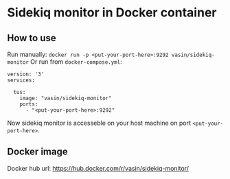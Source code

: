 # Sidekiq monitor in Docker container

## How to use
Run manually: `docker run -p <put-your-port-here>:9292 vasin/sidekiq-monitor`
Or run from `docker-compose.yml`:

```
version: '3'
services:

  tus:
    image: "vasin/sidekiq-monitor"
    ports:
      - "<put-your-port-here>:9292"
```

Now sidekiq monitor is accesseble on your host machine on port `<put-your-port-here>`.

## Docker image
Docker hub url: https://hub.docker.com/r/vasin/sidekiq-monitor/

